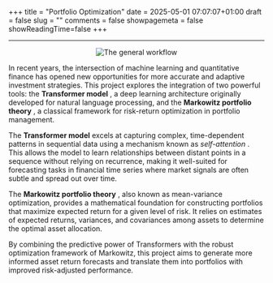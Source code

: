 +++
title = "Portfolio Optimization"
date = 2025-05-01 07:07:07+01:00
draft = false
slug = ""
comments = false
showpagemeta = false
showReadingTime=false
+++

---



<div style="text-align: center;">
  <img src="/img/transformer_opt.png" alt="The general workflow" style="max-width: 50%; height: auto;">
</div>


In recent years, the intersection of machine learning and quantitative finance has opened new opportunities for more accurate and adaptive investment strategies. This project explores the integration of two powerful tools: the  **Transformer model** , a deep learning architecture originally developed for natural language processing, and the  **Markowitz portfolio theory** , a classical framework for risk-return optimization in portfolio management.

The **Transformer model** excels at capturing complex, time-dependent patterns in sequential data using a mechanism known as  *self-attention* . This allows the model to learn relationships between distant points in a sequence without relying on recurrence, making it well-suited for forecasting tasks in financial time series where market signals are often subtle and spread out over time.

The  **Markowitz portfolio theory** , also known as mean-variance optimization, provides a mathematical foundation for constructing portfolios that maximize expected return for a given level of risk. It relies on estimates of expected returns, variances, and covariances among assets to determine the optimal asset allocation.

By combining the predictive power of Transformers with the robust optimization framework of Markowitz, this project aims to generate more informed asset return forecasts and translate them into portfolios with improved risk-adjusted performance.

